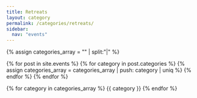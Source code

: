 ```yaml
---
title: Retreats
layout: category
permalink: /categories/retreats/
sidebar:
  nav: "events"
---
```


<!-- create categories array-->
{% assign categories_array = "" | split:"|" %}

<!--Add each unique 'my_collection' category to the array-->
{% for post in site.events %}
    {% for category in post.categories %}
        {% assign categories_array = categories_array | push: category | uniq %}
    {% endfor %}
{% endfor %}

<!--Output the categories-->
{% for category in categories_array %}
    {{ category }}
{% endfor %}
